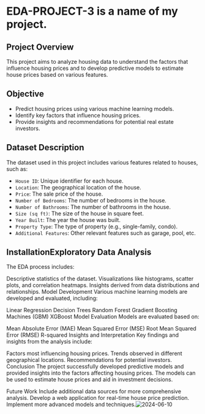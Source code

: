 # EDA-PROJECT-3 is a name of my project.
## Project Overview
This project aims to analyze housing data to understand the factors that influence housing prices and to develop predictive models to estimate house prices based on various features.

## Objective
- Predict housing prices using various machine learning models.
- Identify key factors that influence housing prices.
- Provide insights and recommendations for potential real estate investors.

## Dataset Description
The dataset used in this project includes various features related to houses, such as:
- `House ID`: Unique identifier for each house.
- `Location`: The geographical location of the house.
- `Price`: The sale price of the house.
- `Number of Bedrooms`: The number of bedrooms in the house.
- `Number of Bathrooms`: The number of bathrooms in the house.
- `Size (sq ft)`: The size of the house in square feet.
- `Year Built`: The year the house was built.
- `Property Type`: The type of property (e.g., single-family, condo).
- `Additional Features`: Other relevant features such as garage, pool, etc.

## InstallationExploratory Data Analysis
The EDA process includes:

Descriptive statistics of the dataset.
Visualizations like histograms, scatter plots, and correlation heatmaps.
Insights derived from data distributions and relationships.
Model Development
Various machine learning models are developed and evaluated, including:

Linear Regression
Decision Trees
Random Forest
Gradient Boosting Machines (GBM)
XGBoost
Model Evaluation
Models are evaluated based on:

Mean Absolute Error (MAE)
Mean Squared Error (MSE)
Root Mean Squared Error (RMSE)
R-squared
Insights and Interpretation
Key findings and insights from the analysis include:

Factors most influencing housing prices.
Trends observed in different geographical locations.
Recommendations for potential investors.
Conclusion
The project successfully developed predictive models and provided insights into the factors affecting housing prices. The models can be used to estimate house prices and aid in investment decisions.

Future Work
Include additional data sources for more comprehensive analysis.
Develop a web application for real-time house price prediction.
Implement more advanced models and techniques.![2024-06-10](https://github.com/Tanuja13894/EDA-PROJECT-3/assets/162002938/c94db448-d781-4484-876a-c7a81e97f8e6)
